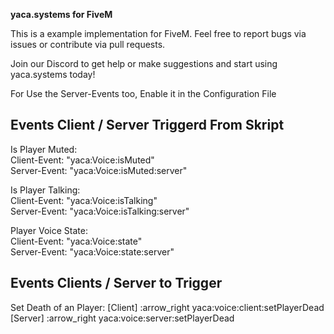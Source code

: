 **yaca.systems for FiveM**

This is a example implementation for FiveM. Feel free to report bugs via issues or contribute via pull requests.

Join our Discord to get help or make suggestions and start using yaca.systems today!


For Use the Server-Events too, Enable it in the Configuration File

## Events Client / Server Triggerd From Skript

Is Player Muted: <br />
Client-Event: "yaca:Voice:isMuted" <br />
Server-Event: "yaca:Voice:isMuted:server" <br />

Is Player Talking: <br />
Client-Event: "yaca:Voice:isTalking" <br />
Server-Event: "yaca:Voice:isTalking:server" <br />

Player Voice State: <br />
Client-Event: "yaca:Voice:state" <br />
Server-Event: "yaca:Voice:state:server" <br />


## Events Clients / Server to Trigger

Set Death of an Player:
[Client] :arrow_right yaca:voice:client:setPlayerDead 
[Server] :arrow_right yaca:voice:server:setPlayerDead

